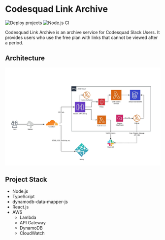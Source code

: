 # Codesquad Link Archive

![Deploy projects](https://github.com/cocahack/codesquad-link-archive/workflows/Deploy%20projects/badge.svg?branch=master)
![Node.js CI](https://github.com/cocahack/codesquad-link-archive/workflows/Node.js%20CI/badge.svg)

Codesquad Link Archive is an archive service for Codesquad Slack Users.
It provides users who use the free plan with links that cannot be viewed after a period.

## Architecture

![architecture](./images/cla-architecture.jpg)

## Project Stack

- Node.js
- TypeScript
- dynamodb-data-mapper-js
- React.js
- AWS
    - Lambda
    - API Gateway
    - DynamoDB
    - CloudWatch


